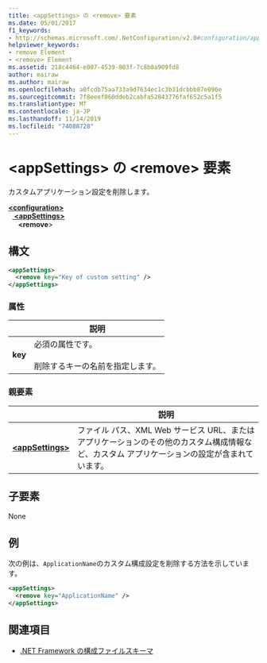 ```yaml
---
title: <appSettings> の <remove> 要素
ms.date: 05/01/2017
f1_keywords:
- http://schemas.microsoft.com/.NetConfiguration/v2.0#configuration/appSettings/remove
helpviewer_keywords:
- remove Element
- <remove> Element
ms.assetid: 218c4464-e007-4539-803f-7c8b0a909fd8
author: mairaw
ms.author: mairaw
ms.openlocfilehash: a0fcdb75aa733a9d7634ec1c3b31dcbbb87e090e
ms.sourcegitcommit: 7f8eeef060ddeb2cabfa52843776faf652c5a1f5
ms.translationtype: MT
ms.contentlocale: ja-JP
ms.lasthandoff: 11/14/2019
ms.locfileid: "74088728"
---
```

# <a name="remove-element-for-appsettings"></a>\<appSettings> の \<remove> 要素

カスタムアプリケーション設定を削除します。

[ **\<configuration>** ](../configuration-element.md)\
&nbsp;&nbsp;[ **\<appSettings>** ](appsettings-element-for-configuration.md)\
&nbsp;&nbsp;&nbsp;&nbsp; **\<remove**>

## <a name="syntax"></a>構文

```xml
<appSettings>
  <remove key="Key of custom setting" />
</appSettings>
```

### <a name="attribute"></a>属性

|         | 説明 |
| ------- | ----------- |
| **key** | 必須の属性です。<br><br>削除するキーの名前を指定します。 |

### <a name="parent-element"></a>親要素

|     | 説明 |
| --- | ----------- |
| [ **\<appSettings>** ](appsettings-element-for-configuration.md) | ファイル パス、XML Web サービス URL、またはアプリケーションのその他のカスタム構成情報など、カスタム アプリケーションの設定が含まれています。 |

## <a name="child-elements"></a>子要素

None

## <a name="example"></a>例

次の例は、`ApplicationName`のカスタム構成設定を削除する方法を示しています。

```xml
<appSettings>
  <remove key="ApplicationName" />
</appSettings>
```

## <a name="see-also"></a>関連項目

- [.NET Framework の構成ファイルスキーマ](../index.md)

